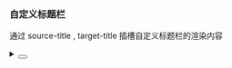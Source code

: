 ### 自定义标题栏

通过 <yc-tag>source-title</yc-tag> , <yc-tag>target-title</yc-tag> 插槽自定义标题栏的渲染内容

<div class="cell-demo vp-raw">
  <yc-transfer
    :data="data"
    :default-value="value">
    <template
      #source-title="{
        countTotal,
        countSelected,
        checked,
        indeterminate,
        onSelectAllChange,
      }">
      <div :style="styleHeader">
        Source Title {{ countSelected }}-{{ countTotal }}
        <yc-checkbox
          :model-value="checked"
          :indeterminate="indeterminate"
          @change="onSelectAllChange" />
      </div>
    </template>
    <template #target-title="{ countTotal, countSelected, onClear }">
      <div :style="styleHeader">
        Target Title {{ countSelected }}-{{ countTotal }}
        <IconDelete @click="onClear" />
      </div>
    </template>
  </yc-transfer>
</div>

<script setup>
const data = Array(8)
  .fill(undefined)
  .map((_, index) => ({
    value: `option${index + 1}`,
    label: `Option ${index + 1}`,
  }));
const value = ['option1', 'option3', 'option5'];

const styleHeader = {
  width: '100%',
  display: 'flex',
  alignItems: 'center',
  justifyContent: 'space-between',
  paddingRight: '8px',
};
</script>

<details>
<summary>
 <button class="code-btn"  >
    <icon-code />
 </button>
</summary>

```vue
<template>
  <yc-transfer
    :data="data"
    :default-value="value">
    <template
      #source-title="{
        countTotal,
        countSelected,
        checked,
        indeterminate,
        onSelectAllChange,
      }">
      <div :style="styleHeader">
        Source Title {{ countSelected }}-{{ countTotal }}
        <yc-checkbox
          :model-value="checked"
          :indeterminate="indeterminate"
          @change="onSelectAllChange" />
      </div>
    </template>

    <template #target-title="{ countTotal, countSelected, onClear }">
      <div :style="styleHeader">
        Target Title {{ countSelected }}-{{ countTotal }}
        <IconDelete @click="onClear" />
      </div>
    </template>
  </yc-transfer>
</template>

<script setup>
const data = Array(8)
  .fill(undefined)
  .map((_, index) => ({
    value: `option${index + 1}`,
    label: `Option ${index + 1}`,
  }));
const value = ['option1', 'option3', 'option5'];

const styleHeader = {
  width: '100%',
  display: 'flex',
  alignItems: 'center',
  justifyContent: 'space-between',
  paddingRight: '8px',
};
</script>
```

</details>
